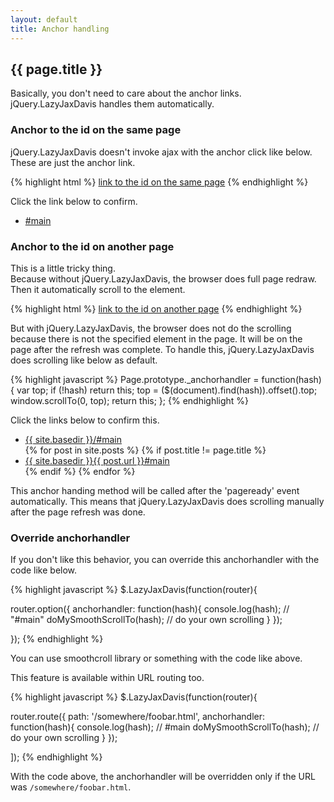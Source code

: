 ```yaml
---
layout: default
title: Anchor handling
---
```


## {{ page.title }}

Basically, you don't need to care about the anchor links.  
jQuery.LazyJaxDavis handles them automatically.


### Anchor to the id on the same page

jQuery.LazyJaxDavis doesn't invoke ajax with the anchor click like below.  
These are just the anchor link.

{% highlight html %}
<a href="#main">link to the id on the same page</a>
{% endhighlight %}

Click the link below to confirm.

* [#main](#main)


### Anchor to the id on another page

This is a little tricky thing.  
Because without jQuery.LazyJaxDavis, the browser does full page redraw. Then it automatically scroll to the element.

{% highlight html %}
<a href="somewhere.html#main">link to the id on another page</a>
{% endhighlight %}

But with jQuery.LazyJaxDavis, the browser does not do the scrolling because there is not the specified element in the page. It will be on the page after the refresh was complete. To handle this, jQuery.LazyJaxDavis does scrolling like below as default.

{% highlight javascript %}
Page.prototype._anchorhandler = function(hash) {
  var top;
  if (!hash) return this;
  top = ($(document).find(hash)).offset().top;
  window.scrollTo(0, top);
  return this;
};
{% endhighlight %}

Click the links below to confirm this.

<ul>
	<li><a href="{{ site.basedir }}/#main">{{ site.basedir }}/#main</a></li>
	{% for post in site.posts %}
		{% if post.title != page.title %}
			<li><a href="{{ site.basedir }}{{ post.url }}#main">{{ site.basedir }}{{ post.url }}#main</a></li>
		{% endif %}
	{% endfor %}
</ul>

This anchor handing method will be called after the 'pageready' event automatically. This means that jQuery.LazyJaxDavis does scrolling manually after the page refresh was done.

### Override anchorhandler

If you don't like this behavior, you can override this anchorhandler with the code like below.

{% highlight javascript %}
$.LazyJaxDavis(function(router){

  router.option({
    anchorhandler: function(hash){
      console.log(hash); // "#main"
      doMySmoothScrollTo(hash); // do your own scrolling
    }
  });

});
{% endhighlight %}

You can use smoothcroll library or something with the code like above.

This feature is available within URL routing too.

{% highlight javascript %}
$.LazyJaxDavis(function(router){

  router.route({
    path: '/somewhere/foobar.html',
    anchorhandler: function(hash){
      console.log(hash); // #main
      doMySmoothScrollTo(hash); // do your own scrolling
    }
  });

]);
{% endhighlight %}

With the code above, the anchorhandler will be overridden only if the URL was `/somewhere/foobar.html`.
